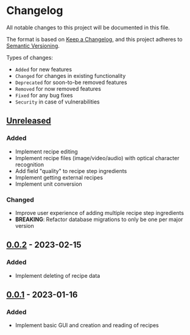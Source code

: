 # Changelog

All notable changes to this project will be documented in this file.

The format is based on [Keep a Changelog](https://keepachangelog.com/en/1.0.0/),
and this project adheres to [Semantic Versioning](https://semver.org/spec/v2.0.0.html).

Types of changes:

- `Added` for new features
- `Changed` for changes in existing functionality
- `Deprecated` for soon-to-be removed features
- `Removed` for now removed features
- `Fixed` for any bug fixes
- `Security` in case of vulnerabilities

## [Unreleased]

### Added

- Implement recipe editing
- Implement recipe files (image/video/audio) with optical character recognition
- Add field "quality" to recipe step ingredients
- Implement getting external recipes
- Implement unit conversion

### Changed

- Improve user experience of adding multiple recipe step ingredients
- **BREAKING**: Refactor database migrations to only be one per major version

## [0.0.2] - 2023-02-15

### Added

- Implement deleting of recipe data

## [0.0.1] - 2023-01-16

### Added

- Implement basic GUI and creation and reading of recipes

[unreleased]: https://github.com/Toromyx/recipe-book/compare/v0.0.2...HEAD
[0.0.2]: https://github.com/Toromyx/recipe-book/releases/tag/v0.0.2
[0.0.1]: https://github.com/Toromyx/recipe-book/releases/tag/v0.0.1
